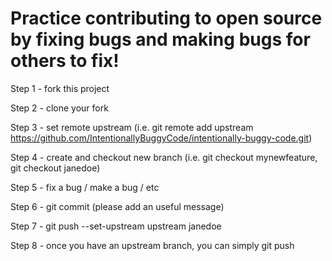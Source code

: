 # Practice contributing to open source by fixing bugs and making bugs for others to fix!

Step 1 - fork this project

Step 2 - clone your fork

Step 3 - set remote upstream (i.e. git remote add upstream https://github.com/IntentionallyBuggyCode/intentionally-buggy-code.git)

Step 4 - create and checkout new branch (i.e. git checkout mynewfeature, git checkout janedoe)

Step 5 - fix a bug / make a bug / etc

Step 6 - git commit (please add an useful message)

Step 7 - git push --set-upstream upstream janedoe

Step 8 - once you have an upstream branch, you can simply git push